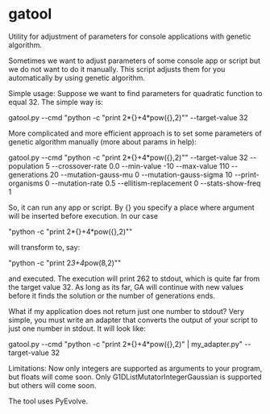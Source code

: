 # gatool

Utility for adjustment of parameters for console applications with genetic algorithm.

Sometimes we want to adjust parameters of some console app or script but we do not want to do it manually. This script adjusts them for you automatically by using genetic algorithm.

Simple usage:
Suppose we want to find parameters for quadratic function to equal 32. The simple way is:

gatool.py --cmd "python -c \"print 2*{}+4*pow({},2)\"" --target-value 32

More complicated and more efficient approach is to set some parameters of genetic algorithm manually (more about params in help):

gatool.py --cmd "python -c \"print 2*{}+4*pow({},2)\"" --target-value 32 --population 5 --crossover-rate 0.0 --min-value -10 --max-value 110 --generations 20  --mutation-gauss-mu 0 --mutation-gauss-sigma 10 --print-organisms 0 --mutation-rate 0.5 --ellitism-replacement 0  --stats-show-freq 1

So, it can run any app or script. By {} you specify a place where argument will be inserted before execution. In our case

"python -c \"print 2*{}+4*pow({},2)\""

will transform to, say:

"python -c \"print 2*3+4*pow(8,2)\""

and executed. The execution will print 262 to stdout, which is quite far from the target value 32. As long as its far, GA will continue with new values before it finds the solution or the number of generations ends.

What if my application does not return just one number to stdout? Very simple, you must write an adapter that converts the output of your script to just one number in stdout. It will look like:

gatool.py --cmd "python -c \"print 2*{}+4*pow({},2)\" | my_adapter.py" --target-value 32


Limitations:
Now only integers are supported as arguments to your program, but floats will come soon.
Only G1DListMutatorIntegerGaussian is supported but others will come soon.

The tool uses PyEvolve.